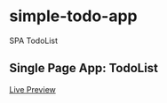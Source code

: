 # simple-todo-app
SPA TodoList 

## Single Page App: TodoList


[Live Preview](https://app.netlify.com/sites/amazing-clarke-1ef596/overview)
